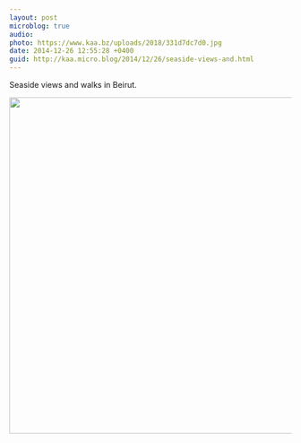 ```yaml
---
layout: post
microblog: true
audio: 
photo: https://www.kaa.bz/uploads/2018/331d7dc7d0.jpg
date: 2014-12-26 12:55:28 +0400
guid: http://kaa.micro.blog/2014/12/26/seaside-views-and.html
---
```

Seaside views and walks in Beirut.

<img src="https://www.kaa.bz/uploads/2018/331d7dc7d0.jpg" width="600" height="600" />
